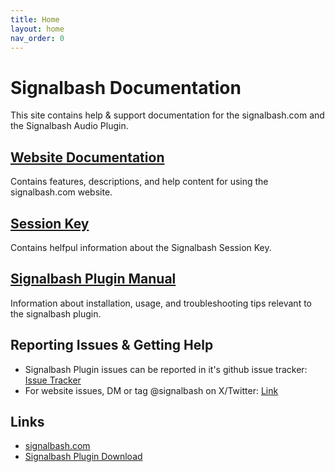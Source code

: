 ```yaml
---
title: Home
layout: home
nav_order: 0
---
```



# Signalbash Documentation

This site contains help & support documentation for the signalbash.com
and the Signalbash Audio Plugin.


## [Website Documentation](/website/website-home)

Contains features, descriptions, and help content for using the signalbash.com
website.


## [Session Key](/website/session-key)

Contains helfpul information about the Signalbash Session Key.


## [Signalbash Plugin Manual](/plugin/signalbash-plugin-manual)

Information about installation, usage, and troubleshooting tips
relevant to the signalbash plugin.


## Reporting Issues & Getting Help

- Signalbash Plugin issues can be reported in it's github issue tracker:
    [Issue Tracker](https://github.com/signalbash-audio/signalbash/issues)
- For website issues, DM or tag @signalbash on X/Twitter: [Link](https://x.com/signalbash)



## Links

- [signalbash.com](https://signalbash.com)
- [Signalbash Plugin Download](https://signalbash.com/plugin-download)